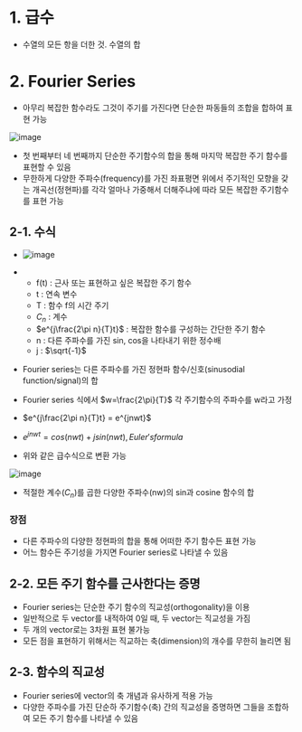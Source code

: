 # 1. 급수

- 수열의 모든 항을 더한 것. 수열의 합

# 2. Fourier Series

- 아무리 복잡한 함수라도 그것이 주기를 가진다면 단순한 파동들의 조합을 합하여 표현 가능

![image](https://github.com/user-attachments/assets/5f35bd2e-119a-4346-8206-2dd2dbe03da8)

- 첫 번째부터 네 번째까지 단순한 주기함수의 합을 통해 마지막 복잡한 주기 함수를 표현할 수 있음
- 무한하게 다양한 주파수(frequency)를 가진 좌표평면 위에서 주기적인 모향을 갖는 개곡선(정현파)를 각각 얼마나 가중해서 더해주냐에 따라 모든 복잡한 주기함수를 표현 가능

## 2-1. 수식

- ![image](https://github.com/user-attachments/assets/da6e524e-02b9-457d-957e-e64fe8db3230)

- - f(t) : 근사 또는 표현하고 싶은 복잡한 주기 함수
  - t : 연속 변수
  - T : 함수 f의 시간 주기
  - $C_n$ : 계수
  - $e^{j\frac{2\pi n}{T}t}$ : 복잡한 함수를 구성하는 간단한 주기 함수
  - n : 다른 주파수를 가진 sin, cos을 나타내기 위한 정수배
  - j : $\sqrt{-1}$
  
- Fourier series는 다른 주파수를 가진 정현파 함수/신호(sinusodial function/signal)의 합
- Fourier series 식에서 $w=\frac{2\pi}{T}$ 각 주기함수의 주파수를 w라고 가정
- $e^{j\frac{2\pi n}{T}t} = e^{jnwt}$
- $e^{jnwt}=cos(nwt)+jsin(nwt), Euler's formula$
- 위와 같은 급수식으로 변환 가능

![image](https://github.com/user-attachments/assets/ddf02be2-5cd3-4ae2-b9ff-26efed874b9f)

- 적절한 계수($C_n$)를 곱한 다양한 주파수(nw)의 sin과 cosine 함수의 합

### 장점
- 다른 주파수의 다양한 정현파의 합을 통해 어떠한 주기 함수든 표현 가능
- 어느 함수든 주기성을 가지면 Fourier series로 나타낼 수 있음

## 2-2. 모든 주기 함수를 근사한다는 증명
- Fourier series는 단순한 주기 함수의 직교성(orthogonality)을 이용
- 일반적으로 두 vector를 내적하여 0일 때, 두 vector는 직교성을 가짐
- 두 개의 vector로는 3차원 표현 불가능
- 모든 점을 표현하기 위해서는 직교하는 축(dimension)의 개수를 무한히 늘리면 됨

## 2-3. 함수의 직교성
- Fourier series에 vector의 축 개념과 유사하게 적용 가능
- 다양한 주파수를 가진 단순하 주기함수(축) 간의 직교성을 증명하면 그들을 조합하여 모든 주기 함수를 나타낼 수 있음

### 
